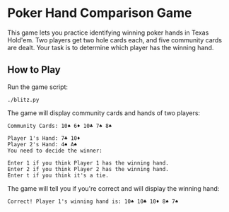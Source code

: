 # Poker Hand Comparison Game
This game lets you practice identifying winning poker hands in Texas Hold'em. Two players get two hole cards each, and five community cards are dealt. Your task is to determine which player has the winning hand.

## How to Play
Run the game script:

```
./blitz.py
```
The game will display community cards and hands of two players:

```
Community Cards: 10♠ 6♦ 10♣ 7♠ 8♠

Player 1's Hand: 7♣ 10♦
Player 2's Hand: 4♠ A♠
You need to decide the winner:

Enter 1 if you think Player 1 has the winning hand.
Enter 2 if you think Player 2 has the winning hand.
Enter t if you think it's a tie.
```
The game will tell you if you're correct and will display the winning hand:

```
Correct! Player 1's winning hand is: 10♠ 10♣ 10♦ 8♠ 7♠
```
